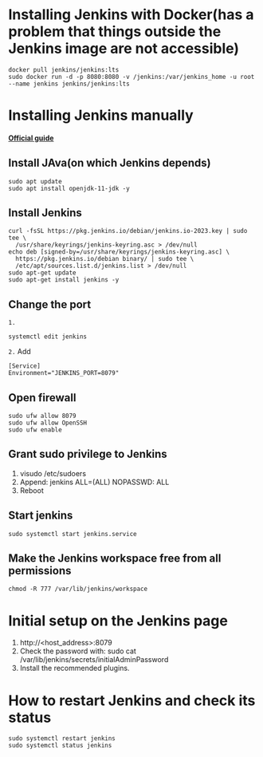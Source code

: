 # Installing Jenkins with Docker(has a problem that things outside the Jenkins image are not accessible)
~~~
docker pull jenkins/jenkins:lts
sudo docker run -d -p 8080:8080 -v /jenkins:/var/jenkins_home -u root --name jenkins jenkins/jenkins:lts
~~~

# Installing Jenkins manually
#### [Official guide](https://www.jenkins.io/doc/book/installing/linux/)
## Install JAva(on which Jenkins depends)
~~~
sudo apt update
sudo apt install openjdk-11-jdk -y
~~~
## Install Jenkins
~~~
curl -fsSL https://pkg.jenkins.io/debian/jenkins.io-2023.key | sudo tee \
  /usr/share/keyrings/jenkins-keyring.asc > /dev/null
echo deb [signed-by=/usr/share/keyrings/jenkins-keyring.asc] \
  https://pkg.jenkins.io/debian binary/ | sudo tee \
  /etc/apt/sources.list.d/jenkins.list > /dev/null
sudo apt-get update
sudo apt-get install jenkins -y
~~~

## Change the port
`1.`
~~~
systemctl edit jenkins
~~~
`2.` Add
~~~
[Service]
Environment="JENKINS_PORT=8079"
~~~

## Open firewall
~~~
sudo ufw allow 8079
sudo ufw allow OpenSSH
sudo ufw enable
~~~

## Grant sudo privilege to Jenkins
1. visudo /etc/sudoers
2. Append: jenkins ALL=(ALL) NOPASSWD: ALL
3. Reboot
## Start jenkins
~~~
sudo systemctl start jenkins.service
~~~

## Make the Jenkins workspace free from all permissions
~~~
chmod -R 777 /var/lib/jenkins/workspace
~~~

# Initial setup on the Jenkins page
1. http://<host_address>:8079
2. Check the password with: sudo cat /var/lib/jenkins/secrets/initialAdminPassword
3. Install the recommended plugins.

# How to restart Jenkins and check its status
~~~
sudo systemctl restart jenkins
sudo systemctl status jenkins
~~~
